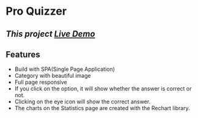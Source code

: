 # Pro Quizzer

## _This project [Live Demo](https://shimmering-kringle-b3a787.netlify.app/)_

## Features

- Build with SPA(Single Page Application)
- Category with beautiful image
- Full page responsive
- If you click on the option, it will show whether the answer is correct or not.
- Clicking on the eye icon will show the correct answer.
- The charts on the Statistics page are created with the Rechart library.

